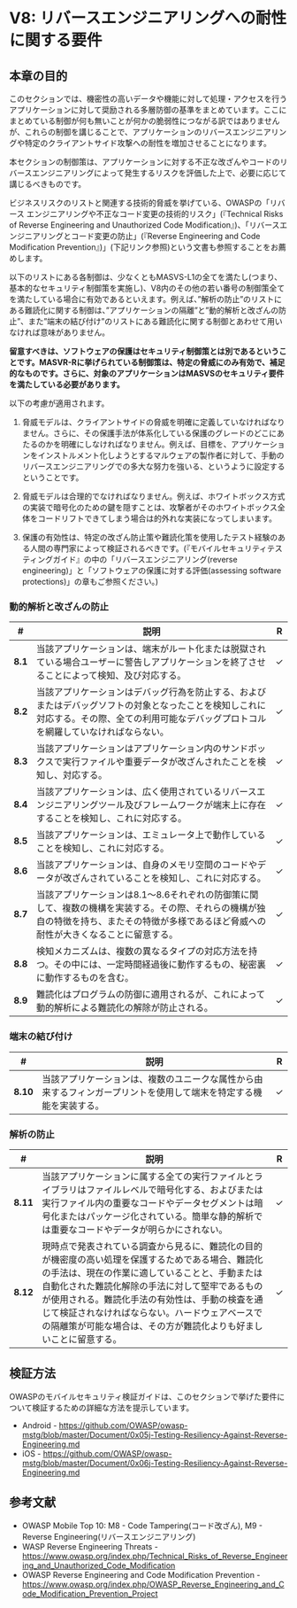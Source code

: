 # V8: リバースエンジニアリングへの耐性に関する要件

## 本章の目的

このセクションでは、機密性の高いデータや機能に対して処理・アクセスを行うアプリケーションに対して奨励される多層防御の基準をまとめています。ここにまとめている制御が何も無いことが何かの脆弱性につながる訳ではありませんが、これらの制御を講じることで、アプリケーションのリバースエンジニアリングや特定のクライアントサイド攻撃への耐性を増加させることになります。

本セクションの制御策は、アプリケーションに対する不正な改ざんやコードのリバースエンジニアリングによって発生するリスクを評価した上で、必要に応じて講じるべきものです。

ビジネスリスクのリストと関連する技術的脅威を挙げている、OWASPの「リバース エンジニアリングや不正なコード変更の技術的リスク」(『Technical Risks of Reverse Engineering and Unauthorized Code Modification』)、「リバースエンジニアリングとコード変更の防止」(『Reverse Engineering and Code Modification Prevention』)」(下記リンク参照)という文書も参照することをお薦めします。

以下のリストにある各制御は、少なくともMASVS-L1の全てを満たし(つまり、基本的なセキュリティ制御策を実施し)、V8内のその他の若い番号の制御策全てを満たしている場合に有効であるといえます。例えば、”解析の防止”のリストにある難読化に関する制御は、”アプリケーションの隔離”と”動的解析と改ざんの防止”、また”端末の結び付け”のリストにある難読化に関する制御とあわせて用いなければ意味がありません。

**留意すべきは、ソフトウェアの保護はセキュリティ制御策とは別であるということです。MASVR-Rに挙げられている制御策は、特定の脅威にのみ有効で、補足的なものです。さらに、対象のアプリケーションはMASVSのセキュリティ要件を満たしている必要があります。**

以下の考慮が適用されます。

1. 脅威モデルは、クライアントサイドの脅威を明確に定義していなければなりません。さらに、その保護手法が体系化している保護のグレードのどこにあたるのかを明確にしなければなりません。例えば、目標を、アプリケーションをインストルメント化しようとするマルウェアの製作者に対して、手動のリバースエンジニアリングでの多大な努力を強いる、というように設定するということです。

2. 脅威モデルは合理的でなければなりません。例えば、ホワイトボックス方式の実装で暗号化のための鍵を隠すことは、攻撃者がそのホワイトボックス全体をコードリフトできてしまう場合は的外れな実装になってしまいます。

3. 保護の有効性は、特定の改ざん防止策や難読化策を使用したテスト経験のある人間の専門家によって検証されるべきです。(『モバイルセキュリティテスティングガイド』の中の「リバースエンジニアリング(reverse engineering)」と「ソフトウェアの保護に対する評価(assessing software protections)」の章もご参照ください。)

### 動的解析と改ざんの防止

| # | 説明 | R |
| --- | --- | --- |
| **8.1** | 当該アプリケーションは、端末がルート化または脱獄されている場合ユーザーに警告しアプリケーションを終了させることによって検知、及び対応する。 | ✓ |
| **8.2** | 当該アプリケーションはデバッグ行為を防止する、およびまたはデバッグソフトの対象となったことを検知しこれに対応する。その際、全ての利用可能なデバッグプロトコルを網羅していなければならない。 | ✓ |
| **8.3** | 当該アプリケーションはアプリケーション内のサンドボックスで実行ファイルや重要データが改ざんされたことを検知し、対応する。 | ✓ |
| **8.4** | 当該アプリケーションは、広く使用されているリバースエンジニアリングツール及びフレームワークが端末上に存在することを検知し、これに対応する。 | ✓ |
| **8.5** | 当該アプリケーションは、エミュレータ上で動作していることを検知し、これに対応する。 | ✓ |
| **8.6** | 当該アプリケーションは、自身のメモリ空間のコードやデータが改ざんされていることを検知し、これに対応する。 | ✓ |
| **8.7** | 当該アプリケーションは8.1～8.6それぞれの防御策に関して、複数の機構を実装する。その際、それらの機構が独自の特徴を持ち、またその特徴が多様であるほど脅威への耐性が大きくなることに留意する。 | ✓ |
| **8.8** | 検知メカニズムは、複数の異なるタイプの対応方法を持つ。その中には、一定時間経過後に動作するもの、秘密裏に動作するものを含む。 | ✓ |
| **8.9** | 難読化はプログラムの防御に適用されるが、これによって動的解析による難読化の解除が防止される。 | ✓ |

### 端末の結び付け

| # | 説明 | R |
| --- | --- | --- |
| **8.10** | 当該アプリケーションは、複数のユニークな属性から由来するフィンガープリントを使用して端末を特定する機能を実装する。 | ✓ |

### 解析の防止

| # | 説明 | R |
| --- | --- | --- |
| **8.11** | 当該アプリケーションに属する全ての実行ファイルとライブラリはファイルレベルで暗号化する、およびまたは実行ファイル内の重要なコードやデータセグメントは暗号化またはパッケージ化されている。簡単な静的解析では重要なコードやデータが明らかにされない。 | ✓ |
| **8.12** | 現時点で発表されている調査から見るに、難読化の目的が機密度の高い処理を保護するためである場合、難読化の手法は、現在の作業に適していることと、手動または自動化された難読化解除の手法に対して堅牢であるものが使用される。難読化手法の有効性は、手動の検査を通じて検証されなければならない。ハードウェアベースでの隔離策が可能な場合は、その方が難読化よりも好ましいことに留意する。 | ✓ |

## 検証方法

OWASPのモバイルセキュリティ検証ガイドは、このセクションで挙げた要件について検証するための詳細な方法を提示しています。

- Android - https://github.com/OWASP/owasp-mstg/blob/master/Document/0x05j-Testing-Resiliency-Against-Reverse-Engineering.md
- iOS - https://github.com/OWASP/owasp-mstg/blob/master/Document/0x06j-Testing-Resiliency-Against-Reverse-Engineering.md

## 参考文献

- OWASP Mobile Top 10: M8 - Code Tampering(コード改ざん), M9 - Reverse Engineering(リバースエンジニアリング)
- WASP Reverse Engineering Threats -https://www.owasp.org/index.php/Technical_Risks_of_Reverse_Engineering_and_Unauthorized_Code_Modification
- OWASP Reverse Engineering and Code Modification Prevention - https://www.owasp.org/index.php/OWASP_Reverse_Engineering_and_Code_Modification_Prevention_Project
